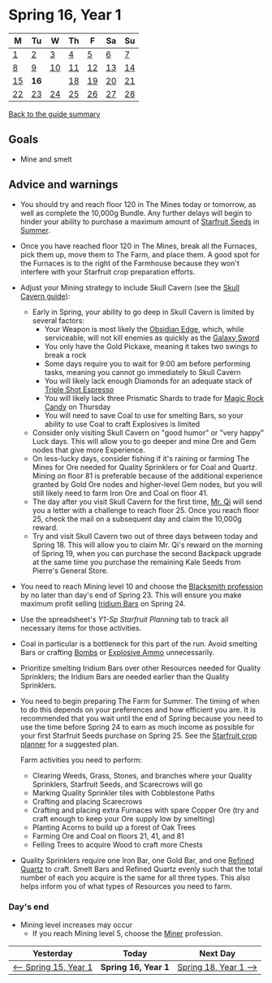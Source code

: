 # Spring 16, Year 1

| M                          | Tu                        | W                         | Th                        | F                         | Sa                        | Su                        |
| -------------------------- | ------------------------- | ------------------------- | ------------------------- |-------------------------- | ------------------------- | ------------------------- |
| [1](year-1-spring-1.md)    | [2](year-1-spring-2.md)   | [3](year-1-spring-3.md)   | [4](year-1-spring-4.md)   | [5](year-1-spring-5.md)   | [6](year-1-spring-6.md)   | [7](year-1-spring-7.md)   |
| [8](year-1-spring-8.md)    | [9](year-1-spring-9.md)   | [10](year-1-spring-10.md) | [11](year-1-spring-11.md) | [12](year-1-spring-12.md) | [13](year-1-spring-13.md) | [14](year-1-spring-14.md) |
| [15](year-1-spring-15.md)  | **16**                    |                           | [18](year-1-spring-18.md) | [19](year-1-spring-19.md) | [20](year-1-spring-20.md) | [21](year-1-spring-21.md) |
| [22](year-1-spring-22.md)  | [23](year-1-spring-23.md) | [24](year-1-spring-24.md) | [25](year-1-spring-25.md) | [26](year-1-spring-26.md) | [27](year-1-spring-27.md) | [28](year-1-spring-28.md) |

[Back to the guide summary](readme.md)

## Goals

- Mine and smelt

## Advice and warnings

- You should try and reach floor 120 in The Mines today or tomorrow, as well as complete the 10,000g Bundle. Any further delays will begin to hinder your ability to purchase a maximum amount of [Starfruit Seeds](https://stardewvalleywiki.com/Starfruit_Seeds) in [Summer](https://stardewvalleywiki.com/Summer).
- Once you have reached floor 120 in The Mines, break all the Furnaces, pick them up, move them to The Farm, and place them. A good spot for the Furnaces is to the right of the Farmhouse because they won't interfere with your Starfruit crop preparation efforts.
- Adjust your Mining strategy to include Skull Cavern (see the [Skull Cavern guide](mining.md#skull-cavern)):
  - Early in Spring, your ability to go deep in Skull Cavern is limited by several factors:
    - Your Weapon is most likely the [Obsidian Edge](https://stardewvalleywiki.com/Obsidian_Edge), which, while serviceable, will not kill enemies as quickly as the [Galaxy Sword](https://stardewvalleywiki.com/Galaxy_Sword)
    - You only have the Gold Pickaxe, meaning it takes two swings to break a rock
    - Some days require you to wait for 9:00 am before performing tasks, meaning you cannot go immediately to Skull Cavern
    - You will likely lack enough Diamonds for an adequate stack of [Triple Shot Espresso](https://stardewvalleywiki.com/Triple_Shot_Espresso)
    - You will likely lack three Prismatic Shards to trade for [Magic Rock Candy](https://stardewvalleywiki.com/Magic_Rock_Candy) on Thursday
    - You will need to save Coal to use for smelting Bars, so your ability to use Coal to craft Explosives is limited
  - Consider only visiting Skull Cavern on "good humor" or "very happy" Luck days. This will allow you to go deeper and mine Ore and Gem nodes that give more Experience.
  - On less-lucky days, consider fishing if it's raining or farming The Mines for Ore needed for Quality Sprinklers or for Coal and Quartz. Mining on floor 81 is preferable because of the additional experience granted by Gold Ore nodes and higher-level Gem nodes, but you will still likely need to farm Iron Ore and Coal on floor 41.
  - The day after you visit Skull Cavern for the first time, [Mr. Qi](https://stardewvalleywiki.com/Mr._Qi) will send you a letter with a challenge to reach floor 25. Once you reach floor 25, check the mail on a subsequent day and claim the 10,000g reward.
  - Try and visit Skull Cavern two out of three days between today and Spring 18. This will allow you to claim Mr. Qi's reward on the morning of Spring 19, when you can purchase the second Backpack upgrade at the same time you purchase the remaining Kale Seeds from Pierre's General Store.
- You need to reach Mining level 10 and choose the [Blacksmith profession](https://stardewvalleywiki.com/Mining#Mining_Skill) by no later than day's end of Spring 23. This will ensure you make maximum profit selling [Iridium Bars](https://stardewvalleywiki.com/Iridium_Bar) on Spring 24.
- Use the spreadsheet's *Y1-Sp Starfruit Planning* tab to track all necessary items for those activities.
- Coal in particular is a bottleneck for this part of the run. Avoid smelting Bars or crafting [Bombs](https://stardewvalleywiki.com/Bomb) or [Explosive Ammo](https://stardewvalleywiki.com/Explosive_Ammo) unnecessarily.
- Prioritize smelting Iridium Bars over other Resources needed for Quality Sprinklers; the Iridium Bars are needed earlier than the Quality Sprinklers.
- You need to begin preparing The Farm for Summer. The timing of when to do this depends on your preferences and how efficient you are. It is recommended that you wait until the end of Spring because you need to use the time before Spring 24 to earn as much income as possible for your first Starfruit Seeds purchase on Spring 25. See the [Starfruit crop planner](https://stardew.info/planner/30-narrow-toads-hugged-merrily) for a suggested plan.

  Farm activities you need to perform:
  - Clearing Weeds, Grass, Stones, and branches where your Quality Sprinklers, Starfruit Seeds, and Scarecrows will go
  - Marking Quality Sprinkler tiles with Cobblestone Paths
  - Crafting and placing Scarecrows
  - Crafting and placing extra Furnaces with spare Copper Ore (try and craft enough to keep your Ore supply low by smelting)
  - Planting Acorns to build up a forest of Oak Trees
  - Farming Ore and Coal on floors 21, 41, and 81
  - Felling Trees to acquire Wood to craft more Chests
- Quality Sprinklers require one Iron Bar, one Gold Bar, and one [Refined Quartz](https://stardewvalleywiki.com/Refined_Quartz) to craft. Smelt Bars and Refined Quartz evenly such that the total number of each you acquire is the same for all three types. This also helps inform you of what types of Resources you need to farm.

### Day's end

- Mining level increases may occur
  - If you reach Mining level 5, choose the [Miner](https://stardewvalleywiki.com/Mining/Skill) profession.

| Yesterday                                   | Today                 | Next Day                                    |
| ------------------------------------------- | --------------------- | ------------------------------------------- |
| [⟵ Spring 15, Year 1](year-1-spring-15.md) | **Spring 16, Year 1** | [Spring 18, Year 1 ⟶](year-1-spring-18.md) |
